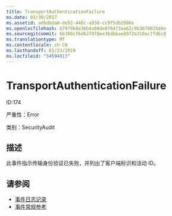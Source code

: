 ```yaml
---
title: TransportAuthenticationFailure
ms.date: 03/30/2017
ms.assetid: adbdbda0-de52-448c-a938-cc9f5db2980e
ms.openlocfilehash: b7979b8e36b4a60de876473aa62c9b387002540e
ms.sourcegitcommit: 6b308cf6d627d78ee36dbbae8972a310ac7fd6c8
ms.translationtype: MT
ms.contentlocale: zh-CN
ms.lasthandoff: 01/23/2019
ms.locfileid: "54594013"
---
```

# <a name="transportauthenticationfailure"></a>TransportAuthenticationFailure
ID:174  
  
 严重性：Error  
  
 类别：SecurityAudit  
  
## <a name="description"></a>描述  
 此事件指示传输身份验证已失败，并列出了客户端标识和活动 ID。  
  
## <a name="see-also"></a>请参阅
- [事件日志记录](../../../../../docs/framework/wcf/diagnostics/event-logging/index.md)
- [事件常规参考](../../../../../docs/framework/wcf/diagnostics/event-logging/events-general-reference.md)
